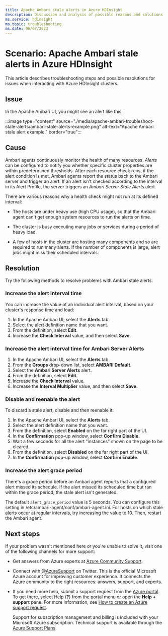 ```yaml
---
title: Apache Ambari stale alerts in Azure HDInsight
description: Discussion and analysis of possible reasons and solutions for Apache Ambari stale alerts in HDInsight.
ms.service: hdinsight
ms.topic: troubleshooting
ms.date: 06/07/2023
---
```


# Scenario: Apache Ambari stale alerts in Azure HDInsight

This article describes troubleshooting steps and possible resolutions for issues when interacting with Azure HDInsight clusters.

## Issue

In the Apache Ambari UI, you might see an alert like this:

:::image type="content" source="./media/apache-ambari-troubleshoot-stale-alerts/ambari-stale-alerts-example.png" alt-text="Apache Ambari stale alert example." border="true":::

## Cause

Ambari agents continuously monitor the health of many resources. *Alerts* can be configured to notify you whether specific cluster properties are within predetermined thresholds. After each resource check runs, if the alert condition is met, Ambari agents report the status back to the Ambari server and trigger an alert. If an alert isn't checked according to the interval in its Alert Profile, the server triggers an *Ambari Server Stale Alerts* alert.

There are various reasons why a health check might not run at its defined interval:

* The hosts are under heavy use (high CPU usage), so that the Ambari agent can't get enough system resources to run the alerts on time.

* The cluster is busy executing many jobs or services during a period of heavy load.

* A few of hosts in the cluster are hosting many components and so are required to run many alerts. If the number of components is large, alert jobs might miss their scheduled intervals.

## Resolution

Try the following methods to resolve problems with Ambari stale alerts.

### Increase the alert interval time

You can increase the value of an individual alert interval, based on your cluster's response time and load:

1. In the Apache Ambari UI, select the **Alerts** tab.
1. Select the alert definition name that you want.
1. From the definition, select **Edit**.
1. Increase the **Check Interval** value, and then select **Save**.

### Increase the alert interval time for Ambari Server Alerts

1. In the Apache Ambari UI, select the **Alerts** tab.
1. From the **Groups** drop-down list, select **AMBARI Default**.
1. Select the **Ambari Server Alerts** alert.
1. From the definition, select **Edit**.
1. Increase the **Check Interval** value.
1. Increase the **Interval Multiplier** value, and then select **Save**.

### Disable and reenable the alert

To discard a stale alert, disable and then reenable it:

1. In the Apache Ambari UI, select the **Alerts** tab.
1. Select the alert definition name that you want.
1. From the definition, select **Enabled** on the far right part of the UI.
1. In the **Confirmation** pop-up window, select **Confirm Disable**.
1. Wait a few seconds for all the alert "instances" shown on the page to be cleared.
1. From the definition, select **Disabled** on the far right part of the UI.
1. In the **Confirmation** pop-up window, select **Confirm Enable**.

### Increase the alert grace period

There's a grace period before an Ambari agent reports that a configured alert missed its schedule. If the alert missed its scheduled time but ran within the grace period, the stale alert isn't generated.

The default `alert_grace_period` value is 5 seconds. You can configure this setting in /etc/ambari-agent/conf/ambari-agent.ini. For hosts on which stale alerts occur at regular intervals, try increasing the value to 10. Then, restart the Ambari agent.

## Next steps

If your problem wasn't mentioned here or you're unable to solve it, visit one of the following channels for more support:

* Get answers from Azure experts at [Azure Community Support](https://azure.microsoft.com/support/community/).

* Connect with [@AzureSupport](https://twitter.com/azuresupport) on Twitter. This is the official Microsoft Azure account for improving customer experience. It connects the Azure community to the right resources: answers, support, and experts.

* If you need more help, submit a support request from the [Azure portal](https://portal.azure.com/?#blade/Microsoft_Azure_Support/HelpAndSupportBlade/). To get there, select Help (**?**) from the portal menu or open the **Help + support** pane. For more information, see [How to create an Azure support request](../../azure-portal/supportability/how-to-create-azure-support-request.md). 

  Support for subscription management and billing is included with your Microsoft Azure subscription. Technical support is available through the [Azure Support Plans](https://azure.microsoft.com/support/plans/).
